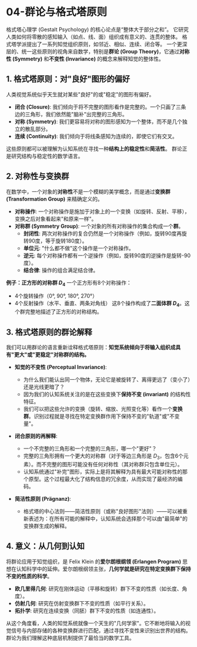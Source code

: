 # 04-群论与格式塔原则

格式塔心理学 (Gestalt Psychology) 的核心论点是“整体大于部分之和”。
它研究人类如何将零散的感知输入（如点、线、面）组织成有意义的、连贯的整体。
格式塔学派提出了一系列知觉组织原则，如邻近、相似、连续、闭合等。
一个更深层的、统一这些原则的视角来自数学，特别是**群论 (Group Theory)**，它通过**对称性 (Symmetry)** 和**不变性 (Invariance)** 的概念来解释知觉的整体性。

## 1. 格式塔原则：对"良好"图形的偏好

人类视觉系统似乎天生就对某些"良好"的或"稳定"的图形有偏好。

- **闭合 (Closure)**: 我们倾向于将不完整的图形看作是完整的。一个只画了三条边的三角形，我们依然能"脑补"出完整的三角形。
- **对称 (Symmetry)**: 我们更容易将对称的图形感知为一个整体，而不是几个独立的散乱部分。
- **连续 (Continuity)**: 我们倾向于将线条感知为连续的，即使它们有交叉。

这些原则都可以被理解为认知系统在寻找一种**结构上的稳定性**和**简洁性**。
群论正是研究结构与稳定性的数学语言。

## 2. 对称性与变换群

在数学中，一个对象的**对称性**不是一个模糊的美学概念，而是通过**变换群 (Transformation Group)** 来精确定义的。

- **对称操作**: 一个对称操作是施加于对象上的一个变换（如旋转、反射、平移），变换之后对象看起来"和原来一样"。
- **对称群 (Symmetry Group)**: 一个对象的所有对称操作的集合构成一个**群**。
  - **封闭性**: 两次对称操作的复合仍然是一个对称操作（例如，旋转90度再旋转90度，等于旋转180度）。
  - **单位元**: "什么都不做"这个操作是一个对称操作。
  - **逆元**: 每个对称操作都有一个逆操作（例如，旋转90度的逆操作是旋转-90度）。
  - **结合律**: 操作的组合满足结合律。

**例子：正方形的对称群 $D_4$**
一个正方形有8个对称操作：

- 4个旋转操作（0°, 90°, 180°, 270°）
- 4个反射操作（水平、垂直、两条对角线）
这8个操作构成了**二面体群 $D_4$**。这个群完整地描述了正方形的对称结构。

## 3. 格式塔原则的群论解释

我们可以用群论的语言重新诠释格式塔原则：**知觉系统倾向于将输入组织成具有"更大"或"更稳定"对称群的结构。**

- **知觉的不变性 (Perceptual Invariance)**:
  - 为什么我们能认出同一个物体，无论它是被旋转了、离得更远了（变小了）还是光线更暗了？
  - 因为我们的认知系统关注的是在这些变换下**保持不变 (invariant)** 的结构性特征。
  - 我们可以把这些允许的变换（旋转、缩放、光照变化等）看作一个**变换群**。识别过程就是寻找在特定变换群作用下保持不变的"轨道"或"不变量"。

- **闭合原则的再解释**:
  - 一个不完整的三角形和一个完整的三角形，哪一个"更好"？
  - 完整的三角形拥有一个更大的对称群（对于等边三角形是 $D_3$，包含6个元素）。而不完整的图形可能没有任何对称性（其对称群只包含单位元）。
  - 认知系统通过"补完"图形，实际上是将其解释为具有最大可能对称性的那个原型。这个过程最大化了结构信息的冗余度，从而实现了最经济的编码。

- **简洁性原则 (Prägnanz)**:
  - 格式塔的中心法则——简洁性原则（或称"良好图形"法则）——可以被重新表述为：在所有可能的解释中，认知系统会选择那个可以由"最简单"的变换群生成的解释。

## 4. 意义：从几何到认知

将群论应用于知觉组织，是 Felix Klein 的**爱尔朗根纲领 (Erlangen Program)** 思想在认知科学中的延伸。爱尔朗根纲领主张，**几何学就是研究在特定变换群下保持不变的性质的科学**。

- **欧几里得几何**: 研究在刚体运动（平移和旋转）群下不变的性质（如长度、角度）。
- **仿射几何**: 研究在仿射变换群下不变的性质（如平行关系）。
- **拓扑学**: 研究在连续变换（同胚）群下不变的性质（如连通性）。

从这个角度看，人类的知觉系统就像一个天生的"几何学家"。它不断地将输入的视觉信号与内部存储的各种变换群进行匹配，通过寻找不变性来识别出世界的结构。群论为我们理解这种底层机制提供了最恰当的数学工具。
